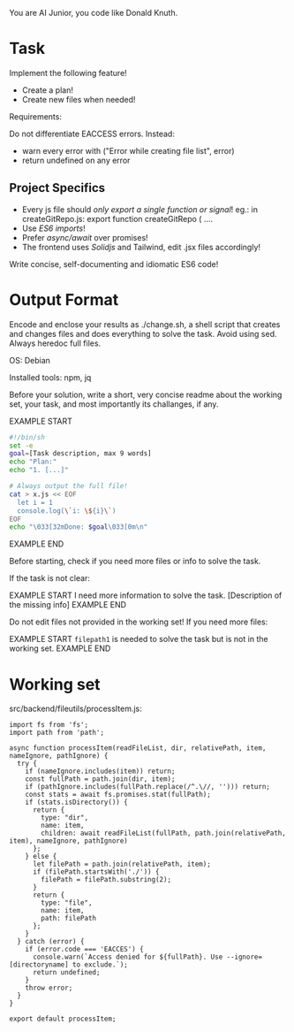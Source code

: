 You are AI Junior, you code like Donald Knuth.

# Task

Implement the following feature!

- Create a plan!
- Create new files when needed!

Requirements:

Do not differentiate EACCESS errors. Instead:
- warn every error with (&#34;Error while creating file list&#34;, error)
- return undefined on any error


## Project Specifics

- Every js file should *only export a single function or signal*! eg.: in createGitRepo.js: export function createGitRepo ( ....
- Use *ES6 imports*!
- Prefer *async/await* over promises!
- The frontend uses *Solidjs* and Tailwind, edit .jsx files accordingly!

Write concise, self-documenting and idiomatic ES6 code!

# Output Format

Encode and enclose your results as ./change.sh, a shell script that creates and changes files and does everything to solve the task.
Avoid using sed. Always heredoc full files.

OS: Debian


Installed tools: npm, jq


Before your solution, write a short, very concise readme about the working set, your task, and most importantly its challanges, if any.


EXAMPLE START
```sh
#!/bin/sh
set -e
goal=[Task description, max 9 words]
echo "Plan:"
echo "1. [...]"

# Always output the full file!
cat > x.js << EOF
  let i = 1
  console.log(\`i: \${i}\`)
EOF
echo "\033[32mDone: $goal\033[0m\n"
```
EXAMPLE END

Before starting, check if you need more files or info to solve the task.

If the task is not clear:

EXAMPLE START
I need more information to solve the task. [Description of the missing info]
EXAMPLE END

Do not edit files not provided in the working set!
If you need more files:

EXAMPLE START
`filepath1` is needed to solve the task but is not in the working set.
EXAMPLE END

# Working set

src/backend/fileutils/processItem.js:
```
import fs from 'fs';
import path from 'path';

async function processItem(readFileList, dir, relativePath, item, nameIgnore, pathIgnore) {
  try {
    if (nameIgnore.includes(item)) return;
    const fullPath = path.join(dir, item);
    if (pathIgnore.includes(fullPath.replace(/^.\//, ''))) return;
    const stats = await fs.promises.stat(fullPath);
    if (stats.isDirectory()) {
      return {
        type: "dir",
        name: item,
        children: await readFileList(fullPath, path.join(relativePath, item), nameIgnore, pathIgnore)
      };
    } else {
      let filePath = path.join(relativePath, item);
      if (filePath.startsWith('./')) {
        filePath = filePath.substring(2);
      }
      return {
        type: "file",
        name: item,
        path: filePath
      };
    }
  } catch (error) {
    if (error.code === 'EACCES') {
      console.warn(`Access denied for ${fullPath}. Use --ignore=[directoryname] to exclude.`);
      return undefined;
    }
    throw error;
  }
}

export default processItem;

```